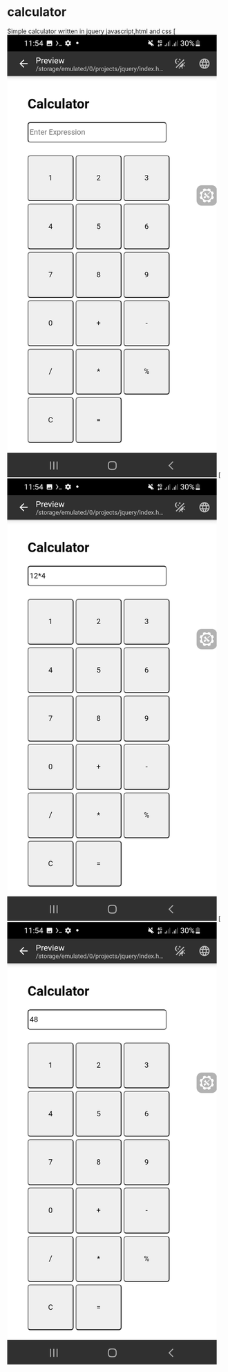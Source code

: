 # calculator
Simple calculator written in jquery javascript,html and css
[![Dong Calculator](empty.jpg)
[![Dong Calculator](expr.jpg)
[![Dong Calculator](ans.jpg)
